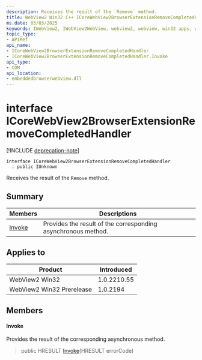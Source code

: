 ```yaml
---
description: Receives the result of the `Remove` method.
title: WebView2 Win32 C++ ICoreWebView2BrowserExtensionRemoveCompletedHandler
ms.date: 03/03/2025
keywords: IWebView2, IWebView2WebView, webview2, webview, win32 apps, win32, edge, ICoreWebView2, ICoreWebView2Controller, browser control, edge html, ICoreWebView2BrowserExtensionRemoveCompletedHandler
topic_type: 
- APIRef
api_name:
- ICoreWebView2BrowserExtensionRemoveCompletedHandler
- ICoreWebView2BrowserExtensionRemoveCompletedHandler.Invoke
api_type:
- COM
api_location:
- embeddedbrowserwebview.dll
---
```


# interface ICoreWebView2BrowserExtensionRemoveCompletedHandler

[!INCLUDE [deprecation-note](../includes/deprecation-note.md)]

```
interface ICoreWebView2BrowserExtensionRemoveCompletedHandler
  : public IUnknown
```

Receives the result of the `Remove` method.

## Summary

 Members                        | Descriptions
--------------------------------|---------------------------------------------
[Invoke](#invoke) | Provides the result of the corresponding asynchronous method.

## Applies to

Product                         | Introduced
--------------------------------|---------------------------------------------
WebView2 Win32            |    1.0.2210.55
WebView2 Win32 Prerelease |    1.0.2194

## Members

#### Invoke

Provides the result of the corresponding asynchronous method.

> public HRESULT [Invoke](#invoke)(HRESULT errorCode)

